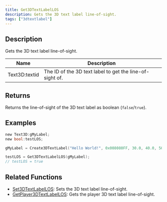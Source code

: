 ```yaml
---
title: Get3DTextLabelLOS
description: Gets the 3D text label line-of-sight.
tags: ["3dtextlabel"]
---
```


<VersionWarn version='omp v1.1.0.2612' />

## Description

Gets the 3D text label line-of-sight.

| Name          | Description                                              |
| ------------- | -------------------------------------------------------- |
| Text3D:textid | The ID of the 3D text label to get the line-of-sight of. |

## Returns

Returns the line-of-sight of the 3D text label as boolean (`false`/`true`).

## Examples

```c
new Text3D:gMyLabel;
new bool:testLOS;

gMyLabel = Create3DTextLabel("Hello World!", 0x008080FF, 30.0, 40.0, 50.0, 10.0, 0, true);

testLOS = Get3DTextLabelLOS(gMyLabel);
// testLOS = true
```

## Related Functions

- [Set3DTextLabelLOS](Set3DTextLabelLOS): Sets the 3D text label line-of-sight.
- [GetPlayer3DTextLabelLOS](GetPlayer3DTextLabelLOS): Gets the player 3D text label line-of-sight.
